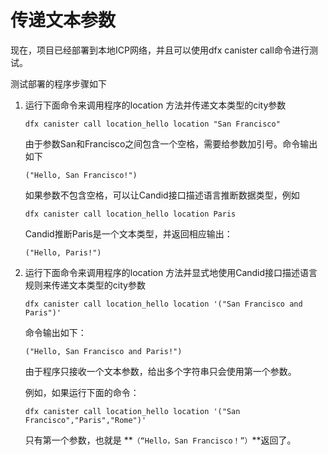 # 传递文本参数



现在，项目已经部署到本地ICP网络，并且可以使用dfx canister call命令进行测试。

测试部署的程序步骤如下

1. 运行下面命令来调用程序的location 方法并传递文本类型的city参数  


   ```text
   dfx canister call location_hello location "San Francisco"
   ```

   由于参数San和Francisco之间包含一个空格，需要给参数加引号。命令输出如下

   ```text
   ("Hello, San Francisco!")
   ```

   如果参数不包含空格，可以让Candid接口描述语言推断数据类型，例如

   ```text
   dfx canister call location_hello location Paris
   ```

   Candid推断Paris是一个文本类型，并返回相应输出：

   ```text
   ("Hello, Paris!")
   ```

2. 运行下面命令来调用程序的location 方法并显式地使用Candid接口描述语言规则来传递文本类型的city参数  


   ```text
   dfx canister call location_hello location '("San Francisco and Paris")'
   ```

   命令输出如下：

   ```text
   ("Hello, San Francisco and Paris!")
   ```

   由于程序只接收一个文本参数，给出多个字符串只会使用第一个参数。

   例如，如果运行下面的命令：

   ```text
   dfx canister call location_hello location '("San Francisco","Paris","Rome")'
   ```

   只有第一个参数，也就是 **`（“Hello，San Francisco！”）`**返回了。

